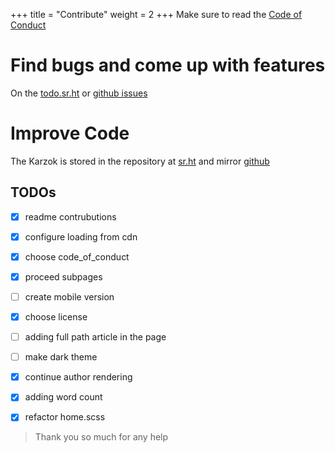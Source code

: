+++
title = "Contribute"
weight = 2
+++
Make sure to read the [Code of Conduct](/meta/code-of-conduct)

# Find bugs and come up with features
On the [todo.sr.ht](https://todo.sr.ht/~kogeletey/karzok) or [github issues](https://github.com/kogeletey/karzok/issues)

# Improve Code
The Karzok is stored in the repository at [sr.ht](https://sr.ht/~kogeletey/karzok) and mirror [github](https://github.com/kogeletey/karzok)

## TODOs

-   [x] readme contrubutions
-   [x] configure loading from cdn
-   [x] choose code_of_conduct
-   [x] proceed subpages
-   [ ] create mobile version
-   [x] choose license
-   [ ] adding full path article in the page
-   [ ] make dark theme
-   [x] continue author rendering
-   [x] adding word count
-   [x] refactor home.scss


> Thank you so much for any help

